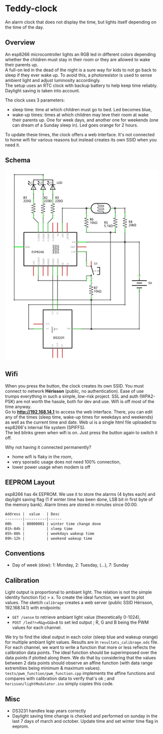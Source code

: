 # Teddy-clock

An alarm clock that does not display the time, but lights itself depending on the time of the day.

## Overview

An esp8266 microcontroller lights an RGB led in different colors depending whether the children must stay in their room or they are allowed to wake their parents up.  
A full-on led in the dead of the night is a sure way for kids to not go back to sleep if they ever wake up. To avoid this, a photoresistor is used to sense ambient light and adjust luminosity accordingly.  
The setup uses an RTC clock with backup battery to help keep time reliably. Daylight saving is taken into account.

The clock uses 3 parameters:
- sleep time: time at which children must go to bed. Led becomes blue,
- wake-up times: times at which children may leve their room at wake their parents up. One for week days, and another one for weekends (one can dream of a Sunday sleep in). Led goes orange for 2 hours.

To update these times, the clock offers a web interface. It's not connected to home wifi for various reasons but instead creates its own SSID when you need it.

## Schema

![schema](https://raw.githubusercontent.com/Bleuarff/teddy-clock/master/diagram.png)

## Wifi

When you press the button, the clock creates its own SSID. You must connect to network **Hérisson** (public, no authentication). Ease of use trumps everything in such a simple, low-risk project. SSL and auth (WPA2-PSK) are not worth the hassle, both for dev and use. Wifi is off most of the time anyway.  
Go to **http://192.168.14.1** to access the web interface. There, you can edit any of the times (sleep time, wake-up times for weekdays and weekends) as well as the current time and date. Web ui is a single html file uploaded to esp8266's internal file system (SPIFFS).  
The led blinks green when wifi is on. Just press the button again to switch it off.

Why not having it connected permanently?
- home wifi is flaky in the room,
- very sporadic usage does not need 100% connection,
- lower power usage when modem is off


## EEPROM Layout

esp8266 has 4k EEPROM. We use it to store the alarms (4 bytes each) and daylight saving flag (1 if winter time has been done, LSB bit in first byte of the memory bank). Alarm times are stored in minutes since 00:00.

````
Address |  value   | Desc  
--------|----------|------
00h     | 00000001 | winter time change done  
01h-04h |          | sleep time  
05h-08h |          | weekdays wakeup time  
09h-12h |          | weekend wakeup time
````

## Conventions

- Day of week (dow): 1: Monday, 2: Tuesday, (...), 7: Sunday

## Calibration

Light output is proportional to ambiant light. The relation is not the simple identity function f(x) = x.
To create the ideal function, we want to plot values.
The sketch `calibrage` creates a web server (public SSID Hérisson, 192.168.14.1) with endpoints:  
- `GET /sense` to retrieve ambiant light value (theoretically 0-1024),  
- `POST /led?r=R&g=G&b=B` to set led output ; R, G and B being the PWM values for each channel.

We try to find the ideal output in each color (sleep blue and wakeup orange) for multiple ambiant light values. Results are in `resultats_calibrage.ods` file.  
For each channel, we want to write a function that more or less reflects the calibration data points. The ideal function should be superimposed over the data points if plotted along them. We do that by considering that the values between 2 data points should observe an affine function (with data range extremities being minimum & maximum values).  
`tests/pwm_function/pwm_function.cpp` implements the affine functions and compares with calibration data to verify that's ok ; and `herisson/lightModulator.ino` simply copies this code.

## Misc

- DS3231 handles leap years correctly
- Daylight saving time change is checked and performed on sunday in the last 7 days of march and october. Update time and set winter time flag in eeprom.
